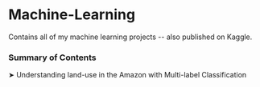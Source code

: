 # Machine-Learning
Contains all of my machine learning projects -- also published on Kaggle. 

### Summary of Contents 

➤ Understanding land-use in the Amazon with Multi-label Classification 
